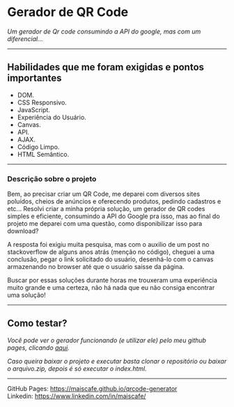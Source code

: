 # Gerador de QR Code
*Um gerador de Qr code consumindo a API do google, mas com um diferencial...*

------------------------------------------------------------------------------------------------------------------------------------------------------------------
## Habilidades que me foram exigidas e pontos importantes

* DOM.
* CSS Responsivo.
* JavaScript.
* Experiência do Usuário.
* Canvas.
* API.
* AJAX.
* Código Limpo.
* HTML Semântico.
------------------------------------------------------------------------------------------------------------------------------------------------------------------

### Descrição sobre o projeto
Bem, ao precisar criar um QR Code, me deparei com diversos sites poluídos, cheios de anúncios e oferecendo produtos, pedindo cadastros e etc...
Resolvi criar a minha própria solução, um gerador de QR codes simples e eficiente, consumindo a API do Google pra isso, mas ao final do projeto me deparei com uma questão, como disponibilizar isso para download?

A resposta foi exigiu muita pesquisa, mas com o auxilio de um post no stackoverflow de alguns anos atrás (menção no código), cheguei a uma conclusão, pegar o link solicitado do usuário, desenhá-lo com o canvas armazenando no browser até que o usuário saisse da página.

Buscar por essas soluções durante horas me trouxeram uma experiência muito grande e uma certeza, não há nada que eu não consiga encontrar uma solução!

------------------------------------------------------------------------------------------------------------------------------------------------------------------

## Como testar?

*Você pode ver o gerador funcionando (e utilizar ele) pelo meu github pages, clicando [aqui](https://maiscafe.github.io/qrcode-generator/).*

*Caso queira baixar o projeto e executar basta clonar o repositório ou baixar o arquivo.zip, depois é só executar o _index.html_.*

------------------------------------------------------------------------------------------------------------------------------------------------------------------

GitHub Pages: https://maiscafe.github.io/qrcode-generator <br>
Linkedin: https://www.linkedin.com/in/maiscafe/
